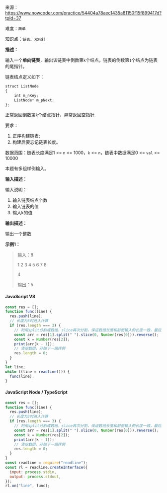 来源：<https://www.nowcoder.com/practice/54404a78aec1435a81150f15f899417d?tpId=37>

难度：`简单`

知识点：`链表`、`双指针`

**描述：**

输入一个**单向链表**，输出该链表中倒数第`k`个结点，链表的倒数第`1`个结点为链表的尾指针。

链表结点定义如下：

```javascript
struct ListNode
{
    int m_nKey;
    ListNode* m_pNext;
};
```

正常返回倒数第`k`个结点指针，异常返回空指针.

要求：

1. 正序构建链表;
2. 构建后要忘记链表长度。

数据范围：链表长度满足1 <= `n` <= 1000，`k` <= `n`，链表中数据满足0 <= `val` <= 10000

本题有多组样例输入。

**输入描述：**

输入说明：

1. 输入链表结点个数
2. 输入链表的值
3. 输入k的值

**输出描述：**

输出一个整数

**示例1：**

> 输入：8
>
> 1 2 3 4 5 6 7 8
>
> 4
>
> 输出：5

<!-- tabs:start -->

#### **JavaScript V8**

```javascript
const res = [];
function func(line) {
  res.push(line);
  // 长度为3时进入计算
  if (res.length === 3) {
    // 利用split分割成数组，slice再次分割，保证数组长度和前面输入的长度一致，最后逆序取第k个的值
    const arr = res[1].split(" ").slice(0, Number(res[0])).reverse();
    const k = Number(res[2]);
    print(arr[k - 1]);
    // 清空数组，开始下一组样例
    res.length = 0;
  }
}
let line;
while ((line = readline())) {
  func(line);
}
```

#### **JavaScript Node / TypeScript**

```javascript
const res = [];
function func(line) {
  res.push(line);
  // 长度为3时进入计算
  if (res.length === 3) {
    // 利用split分割成数组，slice再次分割，保证数组长度和前面输入的长度一致，最后逆序取第k个的值
    const arr = res[1].split(" ").slice(0, Number(res[0])).reverse();
    const k = Number(res[2]);
    print(arr[k - 1]);
    // 清空数组，开始下一组样例
    res.length = 0;
  }
}
const readline = require("readline");
const rl = readline.createInterface({
  input: process.stdin,
  output: process.stdout,
});
rl.on("line", func);
```

<!-- tabs:end -->
